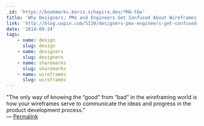 ```yaml
---
_id: 'https://bookmarks.boris.schapira.dev/?MA-tGw'
title: 'Why Designers, PMs and Engineers Get Confused About Wireframes? - UXPin'
link: 'http://blog.uxpin.com/5139/designers-pms-engineers-get-confused-wireframes/'
date: '2014-09-24'
tags:
    - name: design
      slug: design
    - name: designers
      slug: designers
    - name: sharemarks
      slug: sharemarks
    - name: wireframes
      slug: wireframes
---
```


&quot;The only way of knowing the “good” from “bad” in the wireframing world is
how your wireframes serve to communicate the ideas and progress in the product
development process.&quot; <br>&#8212;
<a href="https://bookmarks.boris.schapira.dev/?MA-tGw" title="Permalink">Permalink</a>
